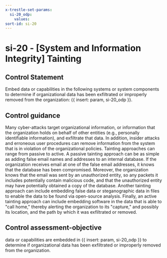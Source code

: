 ```yaml
---
x-trestle-set-params:
  si-20_odp:
    values:
sort-id: si-20
---
```


# si-20 - \[System and Information Integrity\] Tainting

## Control Statement

Embed data or capabilities in the following systems or system components to determine if organizational data has been exfiltrated or improperly removed from the organization: {{ insert: param, si-20_odp }}.

## Control guidance

Many cyber-attacks target organizational information, or information that the organization holds on behalf of other entities (e.g., personally identifiable information), and exfiltrate that data. In addition, insider attacks and erroneous user procedures can remove information from the system that is in violation of the organizational policies. Tainting approaches can range from passive to active. A passive tainting approach can be as simple as adding false email names and addresses to an internal database. If the organization receives email at one of the false email addresses, it knows that the database has been compromised. Moreover, the organization knows that the email was sent by an unauthorized entity, so any packets it includes potentially contain malicious code, and that the unauthorized entity may have potentially obtained a copy of the database. Another tainting approach can include embedding false data or steganographic data in files to enable the data to be found via open-source analysis. Finally, an active tainting approach can include embedding software in the data that is able to "call home," thereby alerting the organization to its "capture," and possibly its location, and the path by which it was exfiltrated or removed.

## Control assessment-objective

data or capabilities are embedded in {{ insert: param, si-20_odp }} to determine if organizational data has been exfiltrated or improperly removed from the organization.
